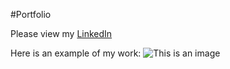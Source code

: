 #Portfolio

Please view my [LinkedIn](https://www.linkedin.com/in/kelsey-arthur/)

Here is an example of my work: 
![This is an image](https://923259.smushcdn.com/2321054/wp-content/uploads/2019/05/what-is-data-science-1.jpg?lossy=0&strip=1&webp=1)
